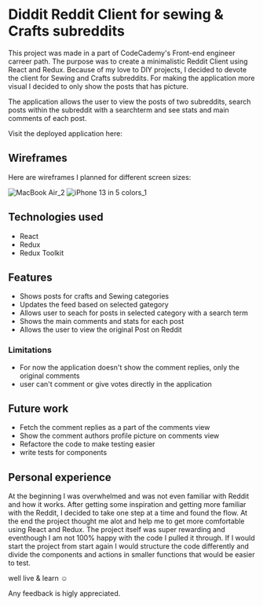 # Diddit Reddit Client for sewing & Crafts subreddits

This project was made in a part of CodeCademy's Front-end engineer carreer path. The purpose was to create a minimalistic Reddit Client using React and Redux. Because of my love to DIY projects, I decided to devote the client for Sewing and Crafts subreddits. For making the application more visual I decided to only show the posts that has picture.

The application allows the user to view the posts of two subreddits, search posts within the subreddit with a searchterm and see stats and main comments of each post. 

Visit the deployed application here:

## Wireframes

Here are wireframes I planned for different screen sizes:

![MacBook Air_2](https://user-images.githubusercontent.com/115211431/208636234-083ec0ff-dd50-4e9c-a489-d5b5ae242f1a.png)
![iPhone 13 in 5 colors_1](https://user-images.githubusercontent.com/115211431/208636291-7c7ebae5-1208-40bf-b6e9-dc2f6cb89e6c.png)

## Technologies used

  * React
  * Redux
  * Redux Toolkit
    
## Features

  * Shows posts for crafts and Sewing categories
  * Updates the feed based on selected gategory
  * Allows user to seach for posts in selected category with a search term
  * Shows the main comments and stats for each post
  * Allows the user to view the original Post on Reddit

### Limitations

  * For now the application doesn't show the comment replies, only the original comments
  * user can't comment or give votes directly in the application

## Future work

  * Fetch the comment replies as a part of the comments view
  * Show the comment authors profile picture on comments view
  * Refactore the code to make testing easier
  * write tests for components
  
## Personal experience 

At the beginning I was overwhelmed and was not even familiar with Reddit and how it works. After getting some inspiration and getting more familiar with the Reddit, I decided to take one step at a time and found the flow. At the end the project thought me alot and help me to get more comfortable using React and Redux. The project itself was super rewarding and eventhough I am not 100% happy with the code I pulled it through. If I would start the project from start again I would structure the code differently and divide the components and actions in smaller functions that would be easier to test. 

well live & learn ☺️

Any feedback is higly appreciated.

